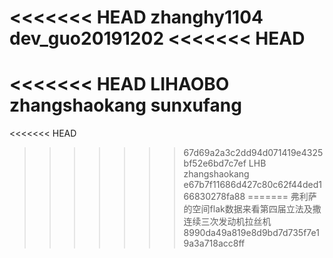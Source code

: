 <<<<<<< HEAD
zhanghy1104
dev_guo20191202
<<<<<<< HEAD
=======
<<<<<<< HEAD
LIHAOBO
zhangshaokang
sunxufang
=======
<<<<<<< HEAD
>>>>>>> 67d69a2a3c2dd94d071419e4325bf52e6bd7c7ef
LHB
zhangshaokang
>>>>>>> e67b7f11686d427c80c62f44ded166830278fa88
=======
弗利萨的空间flak数据来看第四届立法及撒连续三次发动机拉丝机
>>>>>>> 8990da49a819e8d9bd7d735f7e19a3a718acc8ff
